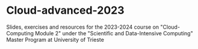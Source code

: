 # Cloud-advanced-2023
Slides, exercises and resources for the 2023-2024 course on "Cloud-Computing Module 2" under the "Scientific and Data-Intensive Computing" Master Program at University of Trieste
